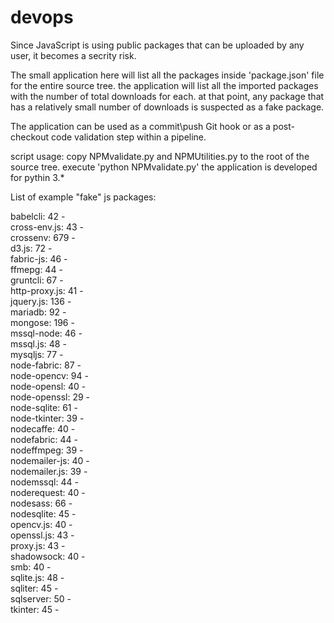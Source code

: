 # devops

Since JavaScript is using public packages that can be uploaded by any user, it becomes a secrity risk.

The small application here will list all the packages inside 'package.json' file for the entire source tree.
the application will list all the imported packages with the number of total downloads for each. 
at that point, any package that has a relatively small number of downloads is suspected as a fake package.

The application can be used as a commit\push Git hook or as a post-checkout code validation step within a pipeline.

script usage: copy NPMvalidate.py and NPMUtilities.py to the root of the source tree.
execute  'python NPMvalidate.py'
the application is developed for pythin 3.*



List of example "fake" js packages:

babelcli: 42   -    
cross-env.js: 43   -    
crossenv: 679   -    
d3.js: 72   -    
fabric-js: 46   -    
ffmepg: 44   -    
gruntcli: 67   -    
http-proxy.js: 41   -    
jquery.js: 136   -    
mariadb: 92   -    
mongose: 196   -    
mssql-node: 46   -    
mssql.js: 48   -    
mysqljs: 77   -    
node-fabric: 87   -    
node-opencv: 94   -    
node-opensl: 40   -    
node-openssl: 29   -    
node-sqlite: 61   -    
node-tkinter: 39   -    
nodecaffe: 40   -    
nodefabric: 44   -    
nodeffmpeg: 39   -    
nodemailer-js: 40   -    
nodemailer.js: 39   -    
nodemssql: 44   -    
noderequest: 40   -    
nodesass: 66   -    
nodesqlite: 45   -    
opencv.js: 40   -    
openssl.js: 43   -    
proxy.js: 43   -    
shadowsock: 40   -    
smb: 40   -    
sqlite.js: 48   -    
sqliter: 45   -    
sqlserver: 50   -    
tkinter: 45   -  
